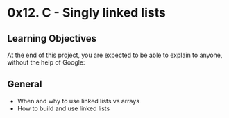 # 0x12. C - Singly linked lists

## Learning Objectives
At the end of this project, you are expected to be able to explain to anyone, without the help of Google:

## General
* When and why to use linked lists vs arrays
* How to build and use linked lists
